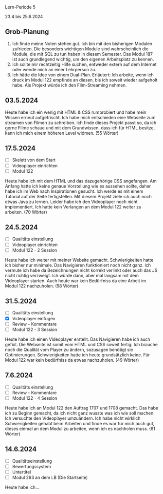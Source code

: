 Lern-Periode 5

23.4 bis 25.6.2024

## Grob-Planung

1. Ich finde meine Noten stehen gut. Ich bin mit den bisherigen Modulen zufrieden. Die besonders wichtigen Module sind wahrscheinlich die Module, die mit SQL zu tun haben in diesem Semester. Das Modul 187 ist auch grundlegend wichtig, um den eigenen Arbeitsplatz zu kennen.
2. Ich sollte mir rechtzeitig Hilfe suchen, entweder extern auf dem Internet oder wende mich an einer Lehrperson zu.
3. Ich hätte die Idee von einem Dual-Plan. Erläutert: Ich arbeite, wenn ich druck im Modul 122 empfinde an diesen, bis ich soweit wieder aufgeholt habe. Als Projekt würde ich den Film-Streaming nehmen.

## 03.5.2024

Heute habe ich ein wenig mit HTML & CSS rumprobiert und habe mein Wissen erneut aufgefrischt. Ich habe mich entschieden eine Webseite zum streamen von Filmen zu schreiben. Ich finde dieses Projekt passt so, da ich gerne Filme schaue und mit dem Grundwissen, dass ich für HTML besitze, kann ich mich einem höheren Level widmen. (55 Wörter)

## 17.5.2024

- [ ] Skelett von dem Start
- [ ] Videoplayer einrichten
- [ ] Modul 122

Heute habe ich mit dem HTML und das dazugehörige CSS angefangen. Am Anfang hatte ich keine genaue Vorstellung wie es aussehen sollte, daher habe ich im Web nach Inspirationen gesucht. Ich werde es mit einem Tutorial auf der Seite fertigstellen. Mit diesem Projekt ziele ich auch noch etwas Java zu lernen. Leider habe ich den Videoplayer noch nicht implementiert. Ich hatte kein Verlangen an dem Modul 122 weiter zu arbeiten. (70 Wörter)


## 24.5.2024

- [ ] Qualitäts einstellung
- [ ] Videoplayer einrichten
- [ ] Modul 122 - 2 Session

Heute habe ich weiter mit meiner Website gemacht. Schwierigkeiten hatte ich bisher nur minimale. Das Navigieren funktioniert noch nicht ganz. Ich vermute ich habe da Bezeichnungen nicht korrekt verlinkt oder auch das JS nicht richtig verzweigt. Ich würde dann, aber mal langsam mit dem Videoplayer starten. Auch heute war kein Bedürfniss da eine Arbeit im Modul 122 nachzuholen. (58 Wörter)


## 31.5.2024

- [ ] Qualitäts einstellung
- [x] Videoplayer einfügen
- [ ] Review - Kommentare 
- [ ] Modul 122 - 3 Session

Heute habe ich einen Videoplayer erstellt. Das Navigieren habe ich auch gefixt. Die Webseite ist somit vom HTML und CSS soweit fertig. Ich brauche noch die Qualität vom Player zu ändern, sozusagen benötigt sie Optimierungen. Schwierigkeiten hatte ich heute grundsätzlich keine. Für Modul 122 war kein bedürfniss da etwas nachzuholen. (49 Wörter)


## 7.6.2024

- [ ] Qualitäts einstellung
- [ ] Review - Kommentare 
- [ ] Modul 122 - 4 Session

Heute habe ich an Modul 122 den Auftrag 1707 und 1708 gemacht. Das habe ich zu Beginn gemacht, da ich nicht ganz wusste was ich wie soll machen. Ich versuchte den Videoplayer umzuändern. Ich habe nicht wirklich Schwierigkeiten gehabt beim Arbeiten und finde es war für mich auch gut, dieses einmal an dem Modul zu arbeiten, wenn ich es nachholen muss. (61 Wörter)


## 14.6.2024

- [ ] Qualitätseinstellung
- [ ] Bewertungssystem
- [ ] Untertitel
- [ ] Modul 293 an dem LB (Die Startseite)

Heute habe ich...
